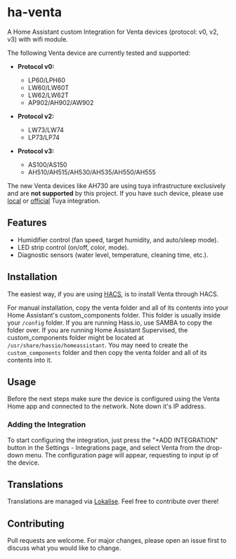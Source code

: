 # ha-venta

A Home Assistant custom Integration for Venta devices (protocol: v0, v2, v3) with wifi module.

The following Venta device are currently tested and supported:

- **Protocol v0:**
  - LP60/LPH60
  - LW60/LW60T
  - LW62/LW62T
  - AP902/AH902/AW902

- **Protocol v2:**
  - LW73/LW74
  - LP73/LP74

- **Protocol v3:**
  - AS100/AS150
  - AH510/AH515/AH530/AH535/AH550/AH555

The new Venta devices like AH730 are using tuya infrastructure exclusively and are **not supported** by this project. If you have such device, please use [local](https://github.com/rospogrigio/localtuya) or [official](https://www.home-assistant.io/integrations/tuya/) Tuya integration.

## Features

- Humidifier control (fan speed, target humidity, and auto/sleep mode).
- LED strip control (on/off, color, mode).
- Diagnostic sensors (water level, temperature, cleaning time, etc.).

## Installation

The easiest way, if you are using [HACS](https://hacs.xyz/), is to install Venta through HACS.

For manual installation, copy the venta folder and all of its contents into your Home Assistant's custom_components folder. This folder is usually inside your `/config` folder. If you are running Hass.io, use SAMBA to copy the folder over. If you are running Home Assistant Supervised, the custom_components folder might be located at `/usr/share/hassio/homeassistant`. You may need to create the `custom_components` folder and then copy the venta folder and all of its contents into it.

## Usage

Before the next steps make sure the device is configured using the Venta Home app and connected to the network. Note down it's IP address.

### Adding the Integration

To start configuring the integration, just press the "+ADD INTEGRATION" button in the Settings - Integrations page, and select Venta from the drop-down menu.
The configuration page will appear, requesting to input ip of the device.

## Translations

Translations are managed via [Lokalise](https://app.lokalise.com/public/2728010065b52d190d6247.58782749/). Feel free to contribute over there!

## Contributing

Pull requests are welcome. For major changes, please open an issue first to discuss what you would like to change.

